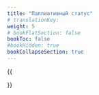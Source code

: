 ```yaml
---
title: "Паллиативный статус"
# translationKey: 
weight: 5
# bookFlatSection: false
bookToc: false
#bookHidden: true
bookCollapseSection: true
---
```


{{<section>}}
